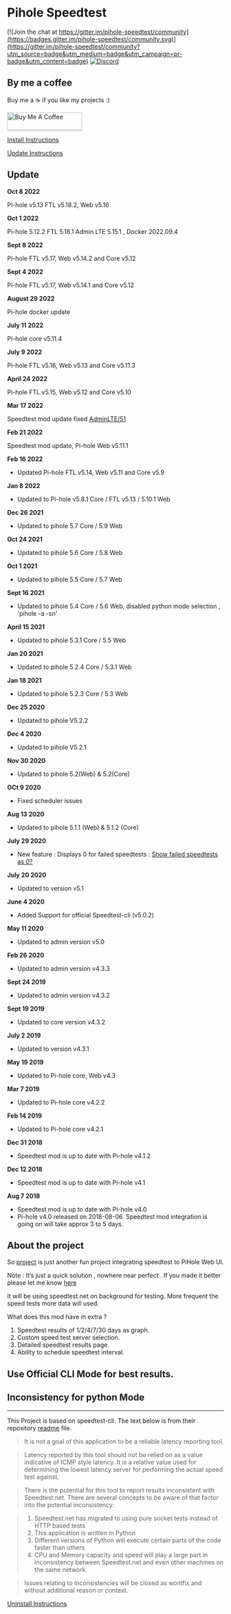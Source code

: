 # Pihole Speedtest

[![Join the chat at https://gitter.im/pihole-speedtest/community](https://badges.gitter.im/pihole-speedtest/community.svg)](https://gitter.im/pihole-speedtest/community?utm_source=badge&utm_medium=badge&utm_campaign=pr-badge&utm_content=badge)  [![Discord](https://badgen.net/badge/icon/discord?icon=discord&label)](https://discord.gg/TW9TfyM)


## By me a coffee 

Buy me a ☕️ if you like my projects :)


<a href="https://www.buymeacoffee.com/itsmesid" target="_blank"><img src="https://www.buymeacoffee.com/assets/img/custom_images/orange_img.png" alt="Buy Me A Coffee" style="height: 41px !important;width: 174px !important;box-shadow: 0px 3px 2px 0px rgba(190, 190, 190, 0.5) !important;-webkit-box-shadow: 0px 3px 2px 0px rgba(190, 190, 190, 0.5) !important;" ></a>

[Install Instructions](https://github.com/arevindh/pihole-speedtest/wiki/Installing-Speedtest-Mod)

[Update Instructions](https://github.com/arevindh/pihole-speedtest/wiki/Updating--Speedtest-Mod)

## Update

**Oct 8 2022**

Pi-hole v5.13 FTL v5.18.2, Web v5.16 

**Oct 1 2022**

Pi-hole 5.12.2 FTL 5.18.1 Admin LTE 5.15.1 , Docker 2022.09.4

**Sept 8 2022**

Pi-hole FTL v5.17, Web v5.14.2 and Core v5.12 

**Sept 4 2022**

Pi-hole FTL v5.17, Web v5.14.1 and Core v5.12

**August 29 2022**

Pi-hole docker update 

**July 11 2022**

Pi-hole core v5.11.4

**July 9 2022**

Pi-hole FTL v5.16, Web v5.13 and Core v5.11.3

**April 24 2022**

Pi-hole FTL v5.15, Web v5.12 and Core v5.10 

**Mar 17 2022**

Speedtest mod update fixed [AdminLTE/51](https://github.com/arevindh/AdminLTE/issues/51)

**Feb 21 2022**

Speedtest mod update, Pi-hole Web v5.11.1

**Feb 16 2022**

* Updated Pi-hole FTL v5.14, Web v5.11 and Core v5.9

**Jan 8 2022**

* Updated to Pi-hole v5.8.1 Core / FTL v5.13 / 5.10.1 Web

**Dec 26 2021**

* Updated to pihole 5.7 Core / 5.9 Web

**Oct 24 2021**

* Updated to pihole 5.6 Core / 5.8 Web

**Oct 1 2021**

* Updated to pihole 5.5 Core / 5.7 Web

**Sept 16 2021**

* Updated to pihole 5.4 Core / 5.6 Web, disabled python mode selection , 'pihole -a -sn'

**April 15 2021**

* Updated to pihole 5.3.1 Core / 5.5 Web

**Jan 20 2021**

* Updated to pihole 5.2.4 Core / 5.3.1 Web

**Jan 18 2021**

* Updated to pihole 5.2.3 Core / 5.3 Web

**Dec 25 2020**

* Updated to pihole V5.2.2

**Dec 4 2020**

* Updated to pihole V5.2.1

**Nov 30 2020**

* Updated to pihole 5.2(Web) & 5.2(Core) 

**OCt 9 2020**

* Fixed scheduler issues

**Aug 13 2020**

* Updated to pihole 5.1.1 (Web) & 5.1.2 (Core)

**July 29 2020**

* New feature : Displays 0 for failed speedtests : [Show failed speedtests as 0?](https://github.com/arevindh/pihole-speedtest/issues/43)

**July 20 2020**

* Updated to version v5.1

**June 4 2020**

* Added Support for official Speedtest-cli (v5.0.2)

**May 11 2020**

* Updated to admin version v5.0

**Feb 26 2020**

* Updated to admin version v4.3.3

**Sept 24 2019**

* Updated to admin version v4.3.2

**Sept 19 2019**

* Updated to core version v4.3.2

**July 2 2019**

* Updated to version v4.3.1

**May 19 2019**

* Updated to Pi-hole core, Web v4.3

**Mar 7 2019**

* Updated to Pi-hole core v4.2.2

**Feb 14 2019**

* Updated to Pi-hole core v4.2.1

**Dec 31 2018**

* Speedtest mod is up to date with Pi-hole v4.1.2

**Dec 12 2018**

* Speedtest mod is up to date with Pi-hole v4.1

**Aug 7 2018**

* Speedtest mod is up to date with Pi-hole v4.0
* Pi-hole v4.0 released on 2018-08-06. Speedtest mod integration is going on will take approx 3 to 5 days.



## About the project

So [project](https://blog.arevindh.com/2017/07/13/add-speedtest-to-pihole-webui/) is just another fun project integrating speedtest to PiHole Web UI.

Note : It’s just a quick solution , nowhere near perfect . If you made it better please let me know [here](https://github.com/arevindh/pihole-speedtest/issues)

It will be using speedtest.net on background for testing. More frequent the speed tests more data will used.

What does this mod have in extra ?

1. Speedtest results of 1/2/4/7/30  days as graph.
2. Custom speed test server selection.
3. Detailed speedtest results page.
4. Ability to schedule speedtest interval.

## Use Official CLI Mode for best results.

## Inconsistency for python Mode
-------------

This Project is based on speedtest-cli. The text below is from their repository [readme](https://github.com/sivel/speedtest-cli#inconsistency) file.

> It is not a goal of this application to be a reliable latency reporting tool.

> Latency reported by this tool should not be relied on as a value indicative of ICMP
> style latency. It is a relative value used for determining the lowest latency server
> for performing the actual speed test against.

> There is the potential for this tool to report results inconsistent with Speedtest.net.
> There are several concepts to be aware of that factor into the potential inconsistency:

> 1. Speedtest.net has migrated to using pure socket tests instead of HTTP based tests
> 2. This application is written in Python
> 3. Different versions of Python will execute certain parts of the code faster than others
> 4. CPU and Memory capacity and speed will play a large part in inconsistency between
   Speedtest.net and even other machines on the same network

> Issues relating to inconsistencies will be closed as wontfix and without
> additional reason or context.

[Uninstall Instructions](https://github.com/arevindh/pihole-speedtest/wiki/Uninstalling-Speedtest-Mod)
